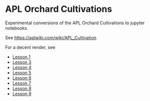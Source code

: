 # APL Orchard Cultivations

Experimental conversions of the APL Orchard Cultivations to jupyter notebooks.

See https://aplwiki.com/wiki/APL_Cultivation

For a decent render, see 

* [Lesson 1](https://nbviewer.org/github/xpqz/cultivations/blob/main/Lesson1.ipynb)
* [Lesson 3](https://nbviewer.org/github/xpqz/cultivations/blob/main/Lesson3.ipynb)
* [Lesson 4](https://nbviewer.org/github/xpqz/cultivations/blob/main/Lesson4.ipynb)
* [Lesson 5](https://nbviewer.org/github/xpqz/cultivations/blob/main/Lesson5.ipynb)
* [Lesson 6](https://nbviewer.org/github/xpqz/cultivations/blob/main/Lesson6.ipynb)
* [Lesson 7](https://nbviewer.org/github/xpqz/cultivations/blob/main/Lesson7.ipynb)
* [Lesson 8](https://nbviewer.org/github/xpqz/cultivations/blob/main/Lesson8.ipynb)
* [Lesson 9](https://nbviewer.org/github/xpqz/cultivations/blob/main/Lesson9.ipynb)
